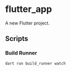 # flutter_app

A new Flutter project.

## Scripts

### Build Runner

```bash
dart run build_runner watch
```

